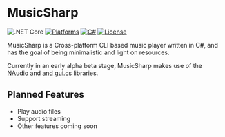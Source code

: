 # MusicSharp
![.NET Core](https://github.com/markjamesm/MusicSharp/workflows/.NET%20Core/badge.svg?branch=main) [![Platforms](https://img.shields.io/badge/platforms-desktop-orange.svg)]() [![C#](https://img.shields.io/badge/CSharp-darkgreen.svg)](https://en.wikipedia.org/wiki/C_Sharp_(programming_language)) [![License](https://img.shields.io/badge/License-GPL-blue.svg)](https://www.gnu.org/licenses/gpl-3.0.en.html)

MusicSharp is a Cross-platform CLI based music player written in C#, and has the goal of being minimalistic and light on resources.

Currently in an early alpha beta stage, MusicSharp makes use of the [NAudio](https://github.com/naudio/NAudio) and [and gui.cs](https://github.com/migueldeicaza/gui.cs) libraries.

## Planned Features

- Play audio files
- Support streaming
- Other features coming soon
